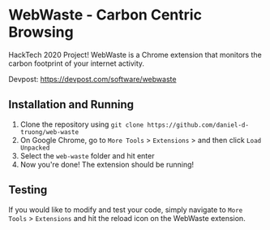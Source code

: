# WebWaste - Carbon Centric Browsing

HackTech 2020 Project! WebWaste is a Chrome extension that monitors the carbon footprint of your internet activity.

Devpost: https://devpost.com/software/webwaste

## Installation and Running

1. Clone the repository using `git clone https://github.com/daniel-d-truong/web-waste`
2. On Google Chrome, go to `More Tools` > `Extensions` > and then click `Load Unpacked`
3. Select the `web-waste` folder and hit enter
4. Now you're done! The extension should be running!

## Testing

If you would like to modify and test your code, simply navigate to `More Tools` > `Extensions` and hit the reload icon on the WebWaste extension.
